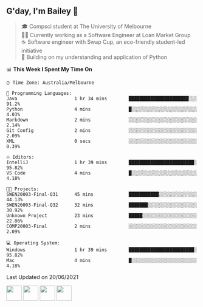 ## G'day, I'm Bailey 👋

> 🎓 Compsci student at The University of Melbourne <br>
> 👨‍💻 Currently working as a Software Engineer at Loan Market Group <br>
> ☕️ Software engineer with Swap Cup, an eco-friendly student-led initiative <br>
> 🌱 Building on my understanding and application of Python

<!--START_SECTION:waka-->
📊 **This Week I Spent My Time On** 

```text
⌚︎ Time Zone: Australia/Melbourne

💬 Programming Languages: 
Java                     1 hr 34 mins        ██████████████████████░░░   91.2% 
Python                   4 mins              █░░░░░░░░░░░░░░░░░░░░░░░░   4.03% 
Markdown                 2 mins              ░░░░░░░░░░░░░░░░░░░░░░░░░   2.14% 
Git Config               2 mins              ░░░░░░░░░░░░░░░░░░░░░░░░░   2.09% 
XML                      0 secs              ░░░░░░░░░░░░░░░░░░░░░░░░░   0.39%

🔥 Editors: 
IntelliJ                 1 hr 39 mins        ████████████████████████░   95.82% 
VS Code                  4 mins              █░░░░░░░░░░░░░░░░░░░░░░░░   4.18%

🐱‍💻 Projects: 
SWEN20003-Final-Q31      45 mins             ███████████░░░░░░░░░░░░░░   44.13% 
SWEN20003-Final-Q32      32 mins             ███████░░░░░░░░░░░░░░░░░░   30.92% 
Unknown Project          23 mins             █████░░░░░░░░░░░░░░░░░░░░   22.86% 
COMP20003-Final          2 mins              ░░░░░░░░░░░░░░░░░░░░░░░░░   2.09%

💻 Operating System: 
Windows                  1 hr 39 mins        ████████████████████████░   95.82% 
Mac                      4 mins              █░░░░░░░░░░░░░░░░░░░░░░░░   4.18%

```


 Last Updated on 20/06/2021
<!--END_SECTION:waka-->

[<img height="40px" src="https://img.icons8.com/ios-filled/2x/linkedin.png">](https://linkedin.com/in/baileybutler1)
[<img height="40px" src="https://img.icons8.com/ios-filled/2x/github.png">](https://github.com/baely)
[<img height="40px" src="https://img.icons8.com/ios-filled/2x/salesforce.png">](https://trailblazer.me/id/baileybutler)
[<img height="40px" src="https://img.icons8.com/ios-filled/2x/instagram.png">](https://instagram.com/bae1y)
